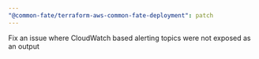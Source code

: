 ```yaml
---
"@common-fate/terraform-aws-common-fate-deployment": patch
---
```


Fix an issue where CloudWatch based alerting topics were not exposed as an output
